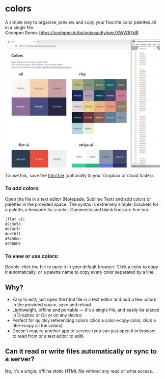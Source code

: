 # colors

A simple way to organize, preview and copy your favorite color palettes all in a single file.  
Codepen Demo: https://codepen.io/butnotexactly/pen/XWWRYdR

![Colors Preview](preview.png)

To use this, save the [html file](https://raw.githubusercontent.com/butnotexactly/colors/master/colors.html) (optionally to your Dropbox or cloud folder).

### To add colors:
Open the file in a text editor (Notepade, Sublime Text) and add colors or palettes in the provided space. The syntax is extremely simple; brackets for a palette, a hexcode for a color. Comments and blank lines are fine too.

```
[flat ui]
#2c3e50
#e74c3c
#ecf0f1
#3498db
#2980b9
```

### To view or use colors:
Double-click the file to open it in your default browser. Click a color to copy it automatically, or a palette name to copy every color separated by a line.

## Why?

* Easy to edit; just open the html file in a text editor and add a few colors in the provided space, save and reload
* Lightweight, offline and portable — it's a single file, and easily be placed in Dropbox or Git or on any device
* Perfect for quickly referencing colors (click a color->copy color, click a title->copy all the colors)
* Doesn't require another app or service (you can just open it in browser to read from or a text editor to edit)

## Can it read or write files automatically or sync to a server?

No, it's a single, offline static HTML file without any read or write access.